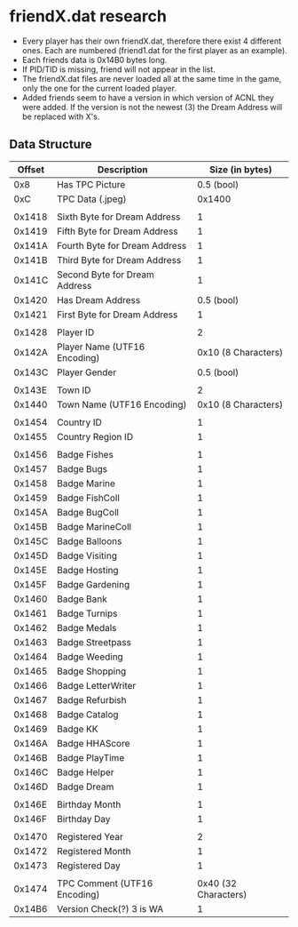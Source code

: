 # friendX.dat research

- Every player has their own friendX.dat, therefore there exist 4 different ones. Each are numbered (friend1.dat for the first player as an example).
- Each friends data is 0x14B0 bytes long.
- If PID/TID is missing, friend will not appear in the list.
- The friendX.dat files are never loaded all at the same time in the game, only the one for the current loaded player.
- Added friends seem to have a version in which version of ACNL they were added. If the version is not the newest (3) the Dream Address will be replaced with X's.

## Data Structure
| Offset    | Description                    | Size (in bytes)       |
| --------- | ------------------------------ | --------------------- |
| 0x8       | Has TPC Picture                | 0.5 (bool)            |
| 0xC       | TPC Data (.jpeg)               | 0x1400                | 
|           |                                |                       | 
| 0x1418    | Sixth Byte for Dream Address   | 1                     | 
| 0x1419    | Fifth Byte for Dream Address   | 1                     | 
| 0x141A    | Fourth Byte for Dream Address  | 1                     | 
| 0x141B    | Third Byte for Dream Address   | 1                     | 
| 0x141C    | Second Byte for Dream Address  | 1                     | 
| 0x1420    | Has Dream Address              | 0.5 (bool)            | 
| 0x1421    | First Byte for Dream Address   | 1                     | 
|           |                                |                       | 
| 0x1428    | Player ID                      | 2                     | 
| 0x142A    | Player Name (UTF16 Encoding)   | 0x10 (8 Characters)   | 
| 0x143C    | Player Gender                  | 0.5 (bool)            | 
|           |                                |                       | 
| 0x143E    | Town ID                        | 2                     | 
| 0x1440    | Town Name (UTF16 Encoding)     | 0x10 (8 Characters)   | 
|           |                                |                       | 
| 0x1454    | Country ID                     | 1                     | 
| 0x1455    | Country Region ID              | 1                     | 
|           |                                |                       | 
| 0x1456    | Badge Fishes                   | 1                     | 
| 0x1457    | Badge Bugs                     | 1                     | 
| 0x1458    | Badge Marine                   | 1                     | 
| 0x1459    | Badge FishColl                 | 1                     | 
| 0x145A    | Badge BugColl                  | 1                     | 
| 0x145B    | Badge MarineColl               | 1                     | 
| 0x145C    | Badge Balloons                 | 1                     | 
| 0x145D    | Badge Visiting                 | 1                     | 
| 0x145E    | Badge Hosting                  | 1                     | 
| 0x145F    | Badge Gardening                | 1                     | 
| 0x1460    | Badge Bank                     | 1                     | 
| 0x1461    | Badge Turnips                  | 1                     | 
| 0x1462    | Badge Medals                   | 1                     | 
| 0x1463    | Badge Streetpass               | 1                     | 
| 0x1464    | Badge Weeding                  | 1                     | 
| 0x1465    | Badge Shopping                 | 1                     | 
| 0x1466    | Badge LetterWriter             | 1                     | 
| 0x1467    | Badge Refurbish                | 1                     | 
| 0x1468    | Badge Catalog                  | 1                     | 
| 0x1469    | Badge KK                       | 1                     | 
| 0x146A    | Badge HHAScore                 | 1                     | 
| 0x146B    | Badge PlayTime                 | 1                     |
| 0x146C    | Badge Helper                   | 1                     | 
| 0x146D    | Badge Dream                    | 1                     | 
|           |                                |                       | 
| 0x146E    | Birthday Month                 | 1                     | 
| 0x146F    | Birthday Day                   | 1                     | 
|           |                                |                       | 
| 0x1470    | Registered Year                | 2                     | 
| 0x1472    | Registered Month               | 1                     | 
| 0x1473    | Registered Day                 | 1                     | 
|           |                                |                       | 
| 0x1474    | TPC Comment (UTF16 Encoding)   | 0x40 (32 Characters)  | 
| 0x14B6    | Version Check(?) 3 is WA       | 1                     | 
